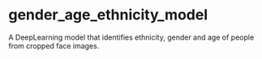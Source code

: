 # gender_age_ethnicity_model
A DeepLearning model that identifies ethnicity, gender and age of people from cropped face images.
